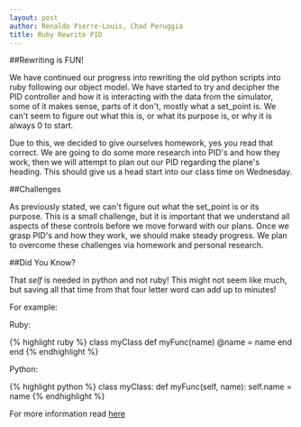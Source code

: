 ```yaml
---
layout: post
author: Renaldo Pierre-Louis, Chad Peruggia
title: Ruby Rewrite PID
---
```


##Rewriting is FUN!

We have continued our progress into rewriting the old python scripts into ruby following our object model.  We have started to try and decipher the PID controller and how it is interacting with the data from the simulator, some of it makes sense, parts of it don't, mostly what a set_point is.  We can't seem to figure out what this is, or what its purpose is, or why it is always 0 to start.

Due to this, we decided to give ourselves homework, yes you read that correct.  We are going to do some more research into PID's and how they work, then we will attempt to plan out our PID regarding the plane's heading.  This should give us a head start into our class time on Wednesday.

##Challenges

As previously stated, we can't figure out what the set_point is or its purpose.  This is a small challenge, but it is important that we understand all aspects of these controls before we move forward with our plans.  Once we grasp PID's and how they work, we should make steady progress.  We plan to overcome these challenges via homework and personal research.

##Did You Know?

That _self_ is needed in python and not ruby! This might not seem like much, but saving all that time from that four letter word can add up to minutes!

For example:

Ruby: 

{% highlight ruby %}
class myClass
    def myFunc(name)
        @name = name
    end
end
{% endhighlight %}

Python: 

{% highlight python %}
class myClass:
    def myFunc(self, name):
        self.name = name
{% endhighlight %}

For more information read [here](http://stackoverflow.com/questions/2709821/python-self-explained)
